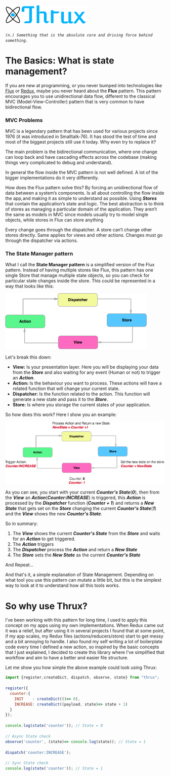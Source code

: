 # ![Thrux](https://raw.githubusercontent.com/Thram/thrux/master/thrux_logo.png)

*`(n.) Something that is the absolute core and driving force behind something.`*

# The Basics: What is state management?

If you are new at programming, or you never bumped into technologies like [Flux](https://facebook.github.io/flux/) or [Redux](http://redux.js.org/), maybe you never heard about the **Flux** pattern. This pattern encourages you to use unidirectional data flow, different to the classical MVC (Model-View-Controller) pattern that is very common to have bidirectional flow.
 
### MVC Problems
MVC is a legendary pattern that has been used for various projects since 1976 (it was introduced in Smalltalk-76). It has stood the test of time and most of the biggest projects still use it today. Why even try to replace it?
 
The main problem is the bidirectional communication, where one change can loop back and have cascading effects across the codebase (making things very complicated to debug and understand).
 
In general the flow inside the MVC pattern is not well defined. A lot of the bigger implementations do it very differently.

How does the Flux pattern solve this? By forcing an unidirectional flow of data between a system’s components. Is all about controlling the flow inside the app, and making it as simple to understand as possible. Using ***Stores*** that contain the application’s state and logic. The best abstraction is to think of stores as managing a particular domain of the application. They aren’t the same as models in MVC since models usually try to model single objects, while stores in Flux can store anything

Every change goes through the dispatcher. A store can’t change other stores directly. Same applies for views and other actions. Changes must go through the dispatcher via actions.

### The State Manager pattern

What I call the **State Manager pattern** is a simplified version of the Flux pattern. Instead of having multiple stores like Flux, this pattern has one single Store that manage multiple state objects, so you can check for particular state changes inside the store. This could be represented in a way that looks like this:  
  
![State management](https://raw.githubusercontent.com/Thram/thrux/gh-pages/assets/state_management.png)
 
Let's break this down:

- **View:** Is your presentation layer. Here you will be displaying your data from the ***Store*** and also waiting for any event (Human or not) to trigger an ***Action***. 
- **Action:** Is the behaviour you want to process. These actions will have a related function that will change your current state. 
- **Dispatcher:** Is the function related to the action. This function will generate a new state and pass it to the ***Store***.
- **Store:** Is where you storage the current states of your application.
 
So how does this work? Here I show you an example:
 
![Example flow](https://raw.githubusercontent.com/Thram/thrux/gh-pages/assets/example_flow.png)
 
As you can see, you start with your current ***Counter's State***(***0***), then from the ***View*** an ***Action***(***Counter:INCREASE***) is triggered, this ***Action*** is processed by the ***Dispatcher*** function (***Counter + 1***) and returns a ***New State*** that gets set on the ***Store*** changing the current ***Counter's State***(***1***) and the ***View*** shows the new ***Counter's State***.
 
So in summary:
 
 1. The ***View*** shows the current ***Counter's State*** from the ***Store*** and waits for an ***Action*** to get triggered.
 2. The ***Action*** triggers
 3. The ***Dispatcher*** process the ***Action*** and return a ***New State***
 4. The ***Store*** sets the ***New State*** as the current ***Counter's State***
 
And Repeat...

And that's it, a simple explanation of State Management. Depending on what tool you use this pattern can mutate a little bit, but this is the simplest way to look at it to understand how all this tools works.

# So why use Thrux?

I've been working with this pattern for long time, I used to apply this concept on my apps using my own implementations. When Redux came out it was a relief, but after using it in several projects I found that at some point, if my app scales, my Redux files (actions/reducers/store) start to get messy and a bit annoying to handle. I also found my self writing a lot of boilerplate code every time I defined a new action, so inspired by the basic concepts that I just explained, I decided to create this library where I've simplified that workflow and aim to have a better and easier file structure.

Let me show you how simple the above example could look using Thrux:
 
```javascript
import {register,createDict, dispatch, observe, state} from "thrux";

register({
  counter:{
    INIT    : createDict(()=> 0),
    INCREASE: createDict((payload, state)=> state + 1)
  }
});

console.log(state('counter')); // State = 0

// Async State check
observe('counter', (state)=> console.log(state)); // State = 1

dispatch('counter:INCREASE');

// Sync State check
console.log(state('counter')); // State = 1

```